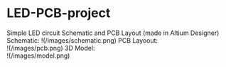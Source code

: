 # LED-PCB-project   
Simple LED circuit Schematic and PCB Layout (made in Altium Designer)   
Schematic:
!(/images/schematic.png)
PCB Layoout:   
!(/images/pcb.png)
3D Model:   
!(/images/model.png)

